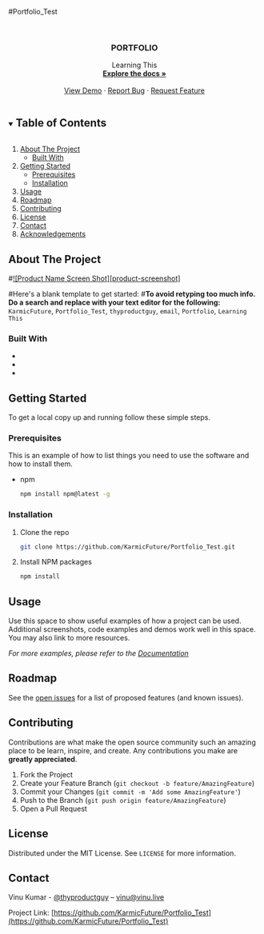 #Portfolio_Test
<!--

*** To avoid retyping too much info. Do a search and replace for the following:
*** KarmicFuture, Portfolio_Test, thyproductguy, email, Portfolio, Learning This
-->



<!-- PROJECT SHIELDS -->
<!--
*** I'm using markdown "reference style" links for readability.
*** Reference links are enclosed in brackets [ ] instead of parentheses ( ).
*** See the bottom of this document for the declaration of the reference variables
*** for contributors-url, forks-url, etc. This is an optional, concise syntax you may use.
*** https://www.markdownguide.org/basic-syntax/#reference-style-links
-->




<!-- PROJECT -->
<br />
<p align="center">

  <h3 align="center">PORTFOLIO</h3>

  <p align="center">
    Learning This
    <br />
    <a href="https://github.com/KarmicFuture/Portfolio_Test"><strong>Explore the docs »</strong></a>
    <br />
    <br />
    <a href="https://github.com/KarmicFuture/Portfolio_Test">View Demo</a>
    ·
    <a href="https://github.com/KarmicFuture/Portfolio_Test/issues">Report Bug</a>
    ·
    <a href="https://github.com/KarmicFuture/Portfolio_Test/issues">Request Feature</a>
  </p>
</p>



<!-- TABLE OF CONTENTS -->
<details open="open">
  <summary><h2 style="display: inline-block">Table of Contents</h2></summary>
  <ol>
    <li>
      <a href="#about-the-project">About The Project</a>
      <ul>
        <li><a href="#built-with">Built With</a></li>
      </ul>
    </li>
    <li>
      <a href="#getting-started">Getting Started</a>
      <ul>
        <li><a href="#prerequisites">Prerequisites</a></li>
        <li><a href="#installation">Installation</a></li>
      </ul>
    </li>
    <li><a href="#usage">Usage</a></li>
    <li><a href="#roadmap">Roadmap</a></li>
    <li><a href="#contributing">Contributing</a></li>
    <li><a href="#license">License</a></li>
    <li><a href="#contact">Contact</a></li>
    <li><a href="#acknowledgements">Acknowledgements</a></li>
  </ol>
</details>



<!-- ABOUT THE PROJECT -->
## About The Project

#[![Product Name Screen Shot][product-screenshot]](https://example.com)

#Here's a blank template to get started:
#**To avoid retyping too much info. Do a search and replace with your text editor for the following:**
`KarmicFuture`, `Portfolio_Test`, `thyproductguy`, `email`, `Portfolio`, `Learning This`


### Built With

* []()
* []()
* []()



<!-- GETTING STARTED -->
## Getting Started

To get a local copy up and running follow these simple steps.

### Prerequisites

This is an example of how to list things you need to use the software and how to install them.
* npm
  ```sh
  npm install npm@latest -g
  ```

### Installation

1. Clone the repo
   ```sh
   git clone https://github.com/KarmicFuture/Portfolio_Test.git
   ```
2. Install NPM packages
   ```sh
   npm install
   ```



<!-- USAGE EXAMPLES -->
## Usage

Use this space to show useful examples of how a project can be used. Additional screenshots, code examples and demos work well in this space. You may also link to more resources.

_For more examples, please refer to the [Documentation](https://example.com)_



<!-- ROADMAP -->
## Roadmap

See the [open issues](https://github.com/KarmicFuture/Portfolio_Test/issues) for a list of proposed features (and known issues).



<!-- CONTRIBUTING -->
## Contributing

Contributions are what make the open source community such an amazing place to be learn, inspire, and create. Any contributions you make are **greatly appreciated**.

1. Fork the Project
2. Create your Feature Branch (`git checkout -b feature/AmazingFeature`)
3. Commit your Changes (`git commit -m 'Add some AmazingFeature'`)
4. Push to the Branch (`git push origin feature/AmazingFeature`)
5. Open a Pull Request



<!-- LICENSE -->
## License

Distributed under the MIT License. See `LICENSE` for more information.



<!-- CONTACT -->
## Contact

Vinu Kumar - [@thyproductguy](https://twitter.com/thyproductguy) – vinu@vinu.live

Project Link: [https://github.com/KarmicFuture/Portfolio_Test](https://github.com/KarmicFuture/Portfolio_Test)
